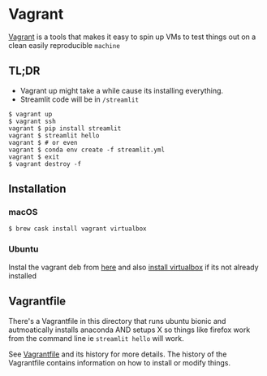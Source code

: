 # Vagrant

[Vagrant](https://www.vagrantup.com/) is a tools that makes it easy to
spin up VMs to test things out on a clean easily reproducible `machine`

## TL;DR
* Vagrant up might take a while cause its installing everything.
* Streamlit code will be in `/streamlit`

```
$ vagrant up
$ vagrant ssh
vagrant $ pip install streamlit
vagrant $ streamlit hello
vagrant $ # or even
vagrant $ conda env create -f streamlit.yml
vagrant $ exit
$ vagrant destroy -f
```

## Installation

### macOS
```
$ brew cask install vagrant virtualbox
```

### Ubuntu
Instal the vagrant deb from [here](https://www.vagrantup.com/downloads.html)
and also
[install virtualbox](https://www.virtualbox.org/wiki/Linux_Downloads)
if its not already installed

## Vagrantfile

There's a Vagrantfile in this directory that runs ubuntu bionic and
autmoatically installs anaconda AND setups X so things like firefox work
from the command line ie `streamlit hello` will work.

See [Vagrantfile](Vagrantfile) and its history for more details.  The
history of the Vagrantfile contains information on how to install or
modify things.
